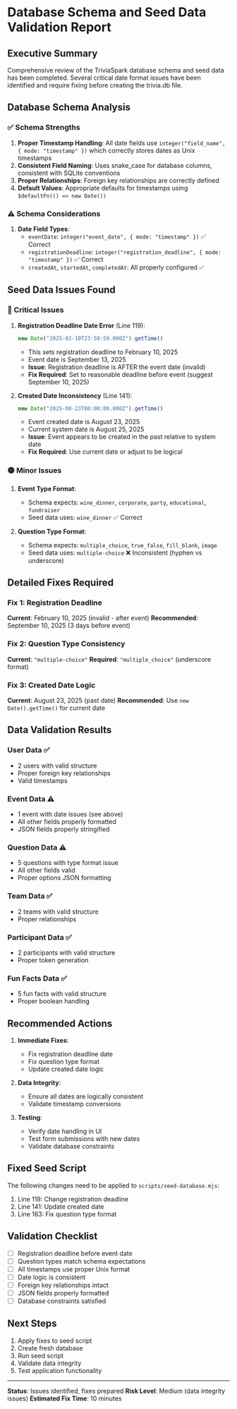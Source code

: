 # Database Schema and Seed Data Validation Report

## Executive Summary

Comprehensive review of the TriviaSpark database schema and seed data has been completed. Several critical date format issues have been identified and require fixing before creating the trivia.db file.

## Database Schema Analysis

### ✅ Schema Strengths

1. **Proper Timestamp Handling**: All date fields use `integer("field_name", { mode: "timestamp" })` which correctly stores dates as Unix timestamps
2. **Consistent Field Naming**: Uses snake_case for database columns, consistent with SQLite conventions
3. **Proper Relationships**: Foreign key relationships are correctly defined
4. **Default Values**: Appropriate defaults for timestamps using `$defaultFn(() => new Date())`

### ⚠️ Schema Considerations

1. **Date Field Types**:
   - `eventDate`: `integer("event_date", { mode: "timestamp" })` ✅ Correct
   - `registrationDeadline`: `integer("registration_deadline", { mode: "timestamp" })` ✅ Correct
   - `createdAt`, `startedAt`, `completedAt`: All properly configured ✅

## Seed Data Issues Found

### 🚨 Critical Issues

1. **Registration Deadline Date Error** (Line 119):

   ```javascript
   new Date("2025-02-10T23:59:59.000Z").getTime()
   ```

   - This sets registration deadline to February 10, 2025
   - Event date is September 13, 2025
   - **Issue**: Registration deadline is AFTER the event date (invalid)
   - **Fix Required**: Set to reasonable deadline before event (suggest September 10, 2025)

2. **Created Date Inconsistency** (Line 141):

   ```javascript
   new Date("2025-08-23T00:00:00.000Z").getTime()
   ```

   - Event created date is August 23, 2025
   - Current system date is August 25, 2025
   - **Issue**: Event appears to be created in the past relative to system date
   - **Fix Required**: Use current date or adjust to be logical

### 🟡 Minor Issues

1. **Event Type Format**:
   - Schema expects: `wine_dinner`, `corporate`, `party`, `educational`, `fundraiser`
   - Seed data uses: `wine_dinner` ✅ Correct

2. **Question Type Format**:
   - Schema expects: `multiple_choice`, `true_false`, `fill_blank`, `image`
   - Seed data uses: `multiple-choice` ❌ Inconsistent (hyphen vs underscore)

## Detailed Fixes Required

### Fix 1: Registration Deadline

**Current**: February 10, 2025 (invalid - after event)
**Recommended**: September 10, 2025 (3 days before event)

### Fix 2: Question Type Consistency

**Current**: `"multiple-choice"`
**Required**: `"multiple_choice"` (underscore format)

### Fix 3: Created Date Logic

**Current**: August 23, 2025 (past date)
**Recommended**: Use `new Date().getTime()` for current date

## Data Validation Results

### User Data ✅

- 2 users with valid structure
- Proper foreign key relationships
- Valid timestamps

### Event Data ⚠️

- 1 event with date issues (see above)
- All other fields properly formatted
- JSON fields properly stringified

### Question Data ⚠️

- 5 questions with type format issue
- All other fields valid
- Proper options JSON formatting

### Team Data ✅

- 2 teams with valid structure
- Proper relationships

### Participant Data ✅

- 2 participants with valid structure
- Proper token generation

### Fun Facts Data ✅

- 5 fun facts with valid structure
- Proper boolean handling

## Recommended Actions

1. **Immediate Fixes**:
   - Fix registration deadline date
   - Fix question type format
   - Update created date logic

2. **Data Integrity**:
   - Ensure all dates are logically consistent
   - Validate timestamp conversions

3. **Testing**:
   - Verify date handling in UI
   - Test form submissions with new dates
   - Validate database constraints

## Fixed Seed Script

The following changes need to be applied to `scripts/seed-database.mjs`:

1. Line 119: Change registration deadline
2. Line 141: Update created date
3. Line 163: Fix question type format

## Validation Checklist

- [ ] Registration deadline before event date
- [ ] Question types match schema expectations
- [ ] All timestamps use proper Unix format
- [ ] Date logic is consistent
- [ ] Foreign key relationships intact
- [ ] JSON fields properly formatted
- [ ] Database constraints satisfied

## Next Steps

1. Apply fixes to seed script
2. Create fresh database
3. Run seed script
4. Validate data integrity
5. Test application functionality

---

**Status**: Issues identified, fixes prepared
**Risk Level**: Medium (data integrity issues)
**Estimated Fix Time**: 10 minutes
